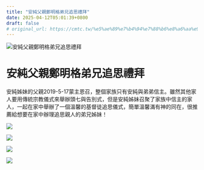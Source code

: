 ```yaml
---
title: "安純父親鄭明格弟兄追思禮拜"
date: 2025-04-12T05:01:39+0800
draft: false
# original_url: https://cmtc.tw/%e5%ae%89%e7%b4%94%e7%88%b6%e8%a6%aa%e9%84%ad%e6%98%8e%e6%a0%bc%e5%bc%9f%e5%85%84%e8%bf%bd%e6%80%9d%e7%a6%ae%e6%8b%9c
---
```


![安純父親鄭明格弟兄追思禮拜](/images/oSNAkKlxr8GP7WL.jpg "安純父親鄭明格弟兄追思禮拜")

# 安純父親鄭明格弟兄追思禮拜

安純姊妹的父親2019-5-17蒙主恩召，整個家族只有安純與弟弟信主。雖然其他家人要用傳統宗教儀式來舉辦頭七與告別式，但是安純姊妹召聚了家族中信主的家人，一起在家中舉辦了一個溫馨的基督徒追思儀式，簡單溫馨滿有神的同在，很推薦給想要在家中辦理追思親人的弟兄姊妹！

![](/images/2019052801.jpg)

![](/images/2019052802.jpg)

![](/images/2019052803.jpg)

![](/images/2019052804.jpg)